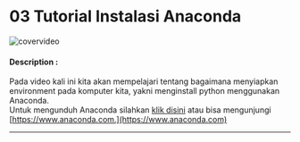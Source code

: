 # 03 Tutorial Instalasi Anaconda

![covervideo](http://bit.ly/makeaicovervideo)

#### **Description :**
Pada video kali ini kita akan mempelajari tentang bagaimana menyiapkan environment pada komputer kita, yakni menginstall python menggunakan Anaconda. <br>
Untuk mengunduh Anaconda silahkan [klik disini](https://www.anaconda.com/distribution/) atau bisa mengunjungi [https://www.anaconda.com.](https://www.anaconda.com)

___
